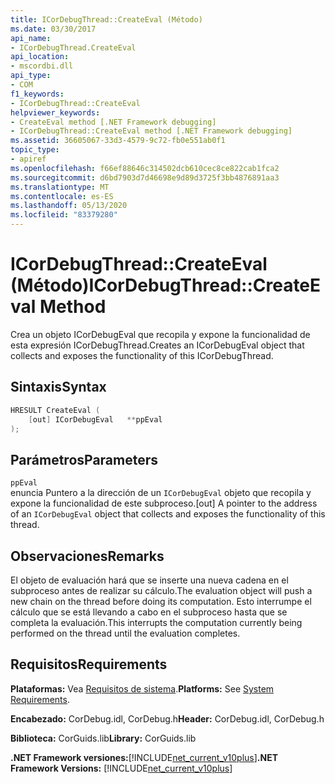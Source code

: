 ```yaml
---
title: ICorDebugThread::CreateEval (Método)
ms.date: 03/30/2017
api_name:
- ICorDebugThread.CreateEval
api_location:
- mscordbi.dll
api_type:
- COM
f1_keywords:
- ICorDebugThread::CreateEval
helpviewer_keywords:
- CreateEval method [.NET Framework debugging]
- ICorDebugThread::CreateEval method [.NET Framework debugging]
ms.assetid: 36605067-33d3-4579-9c72-fb0e551ab0f1
topic_type:
- apiref
ms.openlocfilehash: f66ef88646c314502dcb610cec8ce822cab1fca2
ms.sourcegitcommit: d6bd7903d7d46698e9d89d3725f3bb4876891aa3
ms.translationtype: MT
ms.contentlocale: es-ES
ms.lasthandoff: 05/13/2020
ms.locfileid: "83379280"
---
```

# <a name="icordebugthreadcreateeval-method"></a><span data-ttu-id="52b75-102">ICorDebugThread::CreateEval (Método)</span><span class="sxs-lookup"><span data-stu-id="52b75-102">ICorDebugThread::CreateEval Method</span></span>
<span data-ttu-id="52b75-103">Crea un objeto ICorDebugEval que recopila y expone la funcionalidad de esta expresión ICorDebugThread.</span><span class="sxs-lookup"><span data-stu-id="52b75-103">Creates an ICorDebugEval object that collects and exposes the functionality of this ICorDebugThread.</span></span>  
  
## <a name="syntax"></a><span data-ttu-id="52b75-104">Sintaxis</span><span class="sxs-lookup"><span data-stu-id="52b75-104">Syntax</span></span>  
  
```cpp  
HRESULT CreateEval (  
    [out] ICorDebugEval   **ppEval  
);  
```  
  
## <a name="parameters"></a><span data-ttu-id="52b75-105">Parámetros</span><span class="sxs-lookup"><span data-stu-id="52b75-105">Parameters</span></span>  
 `ppEval`  
 <span data-ttu-id="52b75-106">enuncia Puntero a la dirección de un `ICorDebugEval` objeto que recopila y expone la funcionalidad de este subproceso.</span><span class="sxs-lookup"><span data-stu-id="52b75-106">[out] A pointer to the address of an `ICorDebugEval` object that collects and exposes the functionality of this thread.</span></span>  
  
## <a name="remarks"></a><span data-ttu-id="52b75-107">Observaciones</span><span class="sxs-lookup"><span data-stu-id="52b75-107">Remarks</span></span>  
 <span data-ttu-id="52b75-108">El objeto de evaluación hará que se inserte una nueva cadena en el subproceso antes de realizar su cálculo.</span><span class="sxs-lookup"><span data-stu-id="52b75-108">The evaluation object will push a new chain on the thread before doing its computation.</span></span> <span data-ttu-id="52b75-109">Esto interrumpe el cálculo que se está llevando a cabo en el subproceso hasta que se completa la evaluación.</span><span class="sxs-lookup"><span data-stu-id="52b75-109">This interrupts the computation currently being performed on the thread until the evaluation completes.</span></span>  
  
## <a name="requirements"></a><span data-ttu-id="52b75-110">Requisitos</span><span class="sxs-lookup"><span data-stu-id="52b75-110">Requirements</span></span>  
 <span data-ttu-id="52b75-111">**Plataformas:** Vea [Requisitos de sistema](../../get-started/system-requirements.md).</span><span class="sxs-lookup"><span data-stu-id="52b75-111">**Platforms:** See [System Requirements](../../get-started/system-requirements.md).</span></span>  
  
 <span data-ttu-id="52b75-112">**Encabezado:** CorDebug.idl, CorDebug.h</span><span class="sxs-lookup"><span data-stu-id="52b75-112">**Header:** CorDebug.idl, CorDebug.h</span></span>  
  
 <span data-ttu-id="52b75-113">**Biblioteca:** CorGuids.lib</span><span class="sxs-lookup"><span data-stu-id="52b75-113">**Library:** CorGuids.lib</span></span>  
  
 <span data-ttu-id="52b75-114">**.NET Framework versiones:**[!INCLUDE[net_current_v10plus](../../../../includes/net-current-v10plus-md.md)]</span><span class="sxs-lookup"><span data-stu-id="52b75-114">**.NET Framework Versions:** [!INCLUDE[net_current_v10plus](../../../../includes/net-current-v10plus-md.md)]</span></span>
